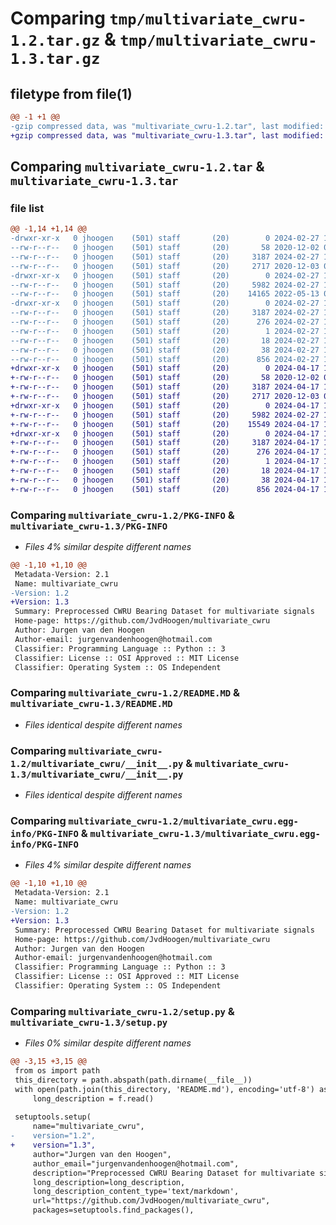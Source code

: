 # Comparing `tmp/multivariate_cwru-1.2.tar.gz` & `tmp/multivariate_cwru-1.3.tar.gz`

## filetype from file(1)

```diff
@@ -1 +1 @@
-gzip compressed data, was "multivariate_cwru-1.2.tar", last modified: Tue Feb 27 10:31:04 2024, max compression
+gzip compressed data, was "multivariate_cwru-1.3.tar", last modified: Wed Apr 17 13:18:53 2024, max compression
```

## Comparing `multivariate_cwru-1.2.tar` & `multivariate_cwru-1.3.tar`

### file list

```diff
@@ -1,14 +1,14 @@
-drwxr-xr-x   0 jhoogen    (501) staff       (20)        0 2024-02-27 10:31:04.784965 multivariate_cwru-1.2/
--rw-r--r--   0 jhoogen    (501) staff       (20)       58 2020-12-02 05:22:24.000000 multivariate_cwru-1.2/MANIFEST.in
--rw-r--r--   0 jhoogen    (501) staff       (20)     3187 2024-02-27 10:31:04.784818 multivariate_cwru-1.2/PKG-INFO
--rw-r--r--   0 jhoogen    (501) staff       (20)     2717 2020-12-03 09:51:32.000000 multivariate_cwru-1.2/README.MD
-drwxr-xr-x   0 jhoogen    (501) staff       (20)        0 2024-02-27 10:31:04.781390 multivariate_cwru-1.2/multivariate_cwru/
--rw-r--r--   0 jhoogen    (501) staff       (20)     5982 2024-02-27 10:22:23.000000 multivariate_cwru-1.2/multivariate_cwru/__init__.py
--rw-r--r--   0 jhoogen    (501) staff       (20)    14165 2022-05-13 09:51:24.000000 multivariate_cwru-1.2/multivariate_cwru/datafiles.txt
-drwxr-xr-x   0 jhoogen    (501) staff       (20)        0 2024-02-27 10:31:04.784288 multivariate_cwru-1.2/multivariate_cwru.egg-info/
--rw-r--r--   0 jhoogen    (501) staff       (20)     3187 2024-02-27 10:31:04.000000 multivariate_cwru-1.2/multivariate_cwru.egg-info/PKG-INFO
--rw-r--r--   0 jhoogen    (501) staff       (20)      276 2024-02-27 10:31:04.000000 multivariate_cwru-1.2/multivariate_cwru.egg-info/SOURCES.txt
--rw-r--r--   0 jhoogen    (501) staff       (20)        1 2024-02-27 10:31:04.000000 multivariate_cwru-1.2/multivariate_cwru.egg-info/dependency_links.txt
--rw-r--r--   0 jhoogen    (501) staff       (20)       18 2024-02-27 10:31:04.000000 multivariate_cwru-1.2/multivariate_cwru.egg-info/top_level.txt
--rw-r--r--   0 jhoogen    (501) staff       (20)       38 2024-02-27 10:31:04.785475 multivariate_cwru-1.2/setup.cfg
--rw-r--r--   0 jhoogen    (501) staff       (20)      856 2024-02-27 10:22:42.000000 multivariate_cwru-1.2/setup.py
+drwxr-xr-x   0 jhoogen    (501) staff       (20)        0 2024-04-17 13:18:53.847119 multivariate_cwru-1.3/
+-rw-r--r--   0 jhoogen    (501) staff       (20)       58 2020-12-02 05:22:24.000000 multivariate_cwru-1.3/MANIFEST.in
+-rw-r--r--   0 jhoogen    (501) staff       (20)     3187 2024-04-17 13:18:53.846910 multivariate_cwru-1.3/PKG-INFO
+-rw-r--r--   0 jhoogen    (501) staff       (20)     2717 2020-12-03 09:51:32.000000 multivariate_cwru-1.3/README.MD
+drwxr-xr-x   0 jhoogen    (501) staff       (20)        0 2024-04-17 13:18:53.842215 multivariate_cwru-1.3/multivariate_cwru/
+-rw-r--r--   0 jhoogen    (501) staff       (20)     5982 2024-02-27 10:22:23.000000 multivariate_cwru-1.3/multivariate_cwru/__init__.py
+-rw-r--r--   0 jhoogen    (501) staff       (20)    15549 2024-04-17 13:15:05.000000 multivariate_cwru-1.3/multivariate_cwru/datafiles.txt
+drwxr-xr-x   0 jhoogen    (501) staff       (20)        0 2024-04-17 13:18:53.846096 multivariate_cwru-1.3/multivariate_cwru.egg-info/
+-rw-r--r--   0 jhoogen    (501) staff       (20)     3187 2024-04-17 13:18:53.000000 multivariate_cwru-1.3/multivariate_cwru.egg-info/PKG-INFO
+-rw-r--r--   0 jhoogen    (501) staff       (20)      276 2024-04-17 13:18:53.000000 multivariate_cwru-1.3/multivariate_cwru.egg-info/SOURCES.txt
+-rw-r--r--   0 jhoogen    (501) staff       (20)        1 2024-04-17 13:18:53.000000 multivariate_cwru-1.3/multivariate_cwru.egg-info/dependency_links.txt
+-rw-r--r--   0 jhoogen    (501) staff       (20)       18 2024-04-17 13:18:53.000000 multivariate_cwru-1.3/multivariate_cwru.egg-info/top_level.txt
+-rw-r--r--   0 jhoogen    (501) staff       (20)       38 2024-04-17 13:18:53.847772 multivariate_cwru-1.3/setup.cfg
+-rw-r--r--   0 jhoogen    (501) staff       (20)      856 2024-04-17 13:15:42.000000 multivariate_cwru-1.3/setup.py
```

### Comparing `multivariate_cwru-1.2/PKG-INFO` & `multivariate_cwru-1.3/PKG-INFO`

 * *Files 4% similar despite different names*

```diff
@@ -1,10 +1,10 @@
 Metadata-Version: 2.1
 Name: multivariate_cwru
-Version: 1.2
+Version: 1.3
 Summary: Preprocessed CWRU Bearing Dataset for multivariate signals
 Home-page: https://github.com/JvdHoogen/multivariate_cwru
 Author: Jurgen van den Hoogen
 Author-email: jurgenvandenhoogen@hotmail.com
 Classifier: Programming Language :: Python :: 3
 Classifier: License :: OSI Approved :: MIT License
 Classifier: Operating System :: OS Independent
```

### Comparing `multivariate_cwru-1.2/README.MD` & `multivariate_cwru-1.3/README.MD`

 * *Files identical despite different names*

### Comparing `multivariate_cwru-1.2/multivariate_cwru/__init__.py` & `multivariate_cwru-1.3/multivariate_cwru/__init__.py`

 * *Files identical despite different names*

### Comparing `multivariate_cwru-1.2/multivariate_cwru.egg-info/PKG-INFO` & `multivariate_cwru-1.3/multivariate_cwru.egg-info/PKG-INFO`

 * *Files 4% similar despite different names*

```diff
@@ -1,10 +1,10 @@
 Metadata-Version: 2.1
 Name: multivariate_cwru
-Version: 1.2
+Version: 1.3
 Summary: Preprocessed CWRU Bearing Dataset for multivariate signals
 Home-page: https://github.com/JvdHoogen/multivariate_cwru
 Author: Jurgen van den Hoogen
 Author-email: jurgenvandenhoogen@hotmail.com
 Classifier: Programming Language :: Python :: 3
 Classifier: License :: OSI Approved :: MIT License
 Classifier: Operating System :: OS Independent
```

### Comparing `multivariate_cwru-1.2/setup.py` & `multivariate_cwru-1.3/setup.py`

 * *Files 0% similar despite different names*

```diff
@@ -3,15 +3,15 @@
 from os import path
 this_directory = path.abspath(path.dirname(__file__))
 with open(path.join(this_directory, 'README.md'), encoding='utf-8') as f:
     long_description = f.read()
 
 setuptools.setup(
     name="multivariate_cwru",
-    version="1.2",
+    version="1.3",
     author="Jurgen van den Hoogen",
     author_email="jurgenvandenhoogen@hotmail.com",
     description="Preprocessed CWRU Bearing Dataset for multivariate signals",
     long_description=long_description,
     long_description_content_type='text/markdown',
     url="https://github.com/JvdHoogen/multivariate_cwru",
     packages=setuptools.find_packages(),
```

